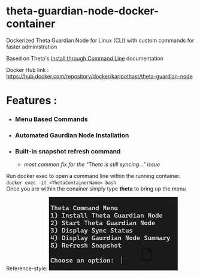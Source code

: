 # theta-guardian-node-docker-container
Dockerized Theta Guardian Node for Linux (CLI) with custom commands for faster administration

Based on Theta's [Install through Command Line] documentation 

Docker Hub link : https://hub.docker.com/repository/docker/karlpothast/theta-guardian-node

> [Install through Command Line]: https://docs.thetatoken.org/docs/running-a-guardian-node-through-command-line

# Features :
- ### Menu Based Commands ###
- ### Automated Gaurdian Node Installation ###
- ### Built-in snapshot refresh command ###
  - *most common fix for the "Theta is still syncing..." issue*

Run docker exec to open a command line within the running container.
`docker exec -it <ThetaContainerName> bash`  
Once you are within the conainer simply type **theta** to bring up the menu

Reference-style: 
![alt text][imgMenu]

[imgMenu]: https://github.com/karlpothast/theta-guardian-node-docker-container/blob/master/thetaDockerMenu.png?raw=true "Linux Menu"




